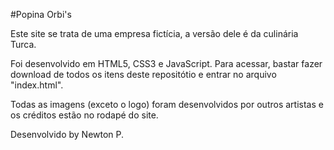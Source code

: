 #Popina Orbi's

Este site se trata de uma empresa fictícia, a versão dele é da culinária Turca.

Foi desenvolvido em HTML5, CSS3 e JavaScript.
Para acessar, bastar fazer download de todos os itens deste repositótio e entrar no arquivo "index.html".

Todas as imagens (exceto o logo) foram desenvolvidos por outros artistas e os créditos estão no rodapé do site.


Desenvolvido by Newton P.
